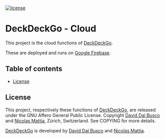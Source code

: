 [![license][agpl-license]][agpl-license-url]

[agpl-license]: https://img.shields.io/badge/License-AGPL%20v3-blue.svg
[agpl-license-url]: https://github.com/deckgo/deckdeckgo/blob/main/cloud/GNU-AGPL-3.0

# DeckDeckGo - Cloud

This project is the cloud functions of [DeckDeckGo].

These are deployed and runs on [Google Firebase](https://firebase.google.com/docs/functions).

## Table of contents

- [License](#license)

## License

This project, respectively these functions of [DeckDeckGo], are released under the GNU Affero General Public License. Copyright [David Dal Busco](mailto:david.dalbusco@outlook.com) and [Nicolas Mattia](mailto:nicolas@nmattia.com), Zürich, Switzerland. See COPYING for more details.

[DeckDeckGo] is developed by [David Dal Busco](mailto:david.dalbusco@outlook.com) and [Nicolas Mattia](mailto:nicolas@nmattia.com).

[deckdeckgo]: https://deckdeckgo.com
